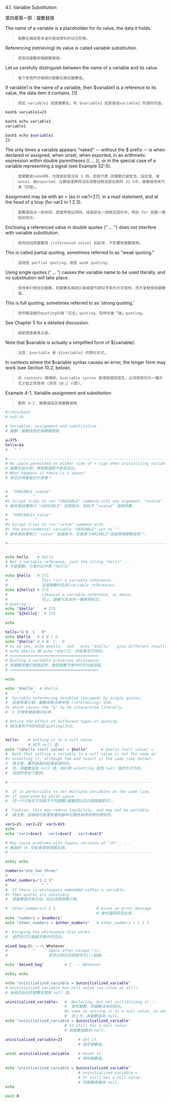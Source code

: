 4.1. Variable Substitution

第四章第一節：變數替換

The name of a variable is a placeholder for its value, the data it holds. 

>`變數名稱就是本身的值或資料的佔位符號。`

Referencing (retrieving) its value is called variable substitution.

>`提取該變數即稱變數替換。`

Let us carefully distinguish between the name of a variable and its value. 

>`接下來我們仔細探討變數名稱及變數值。`

If variable1 is the name of a variable, then $variable1 is a reference to its value, the data item it contains. [1]

>`假如 variable1 就是變數名，則 $variable1 就是直指variable1 所儲存的值。`

```bash
bash$ variable1=23

bash$ echo variable1
variable1

bash$ echo $variable1
23
```
The only times a variable appears "naked" -- without the $ prefix	-- is when declared or assigned, when unset, when exported, in an arithmetic expression within double parentheses (( ... )), or in the special case of a variable representing a signal (see Example 32-5). 

>`當變數是naked時，也就是前面沒有 $ 時，即是代表 該變數已被宣告、指定值、被unset、被exported、在數值運算時沒有用雙括號或是在範例 32-5中，變數被用來代表「訊號」。`

Assignment may be with an = (as in var1=27), in a read statement, and at the head of a loop (for var2 in 1 2 3).

>`變數值指派一般來說，是當等號出現時，或者是在一個敘述語句中，例如 for 迴圈一開始的地方。`

Enclosing a referenced value in double quotes (" ... ") does not interfere with variable substitution. 

>`若用括弧將變數值 (referenced value) 刮起來，不影響到變數替換。`

This is called partial quoting, sometimes referred to as "weak quoting." 

>`這就是 partial quoting，或是 weak quoting。`

Using single quotes (' ... ') causes the variable name to be used literally, and no substitution will take place.

>`使用單引號括住變數，則變數名稱就只會被當作類似字串的方式使用，而不會替換成變數值。`

This is full quoting, sometimes referred to as 'strong quoting.' 

>`我們稱這樣的quoting叫做「完全」quoting，有時也被「強」quoting。`

See Chapter 5 for a detailed discussion.

>`細節請查看第五章。`

Note that $variable is actually a simplified form of ${variable}. 

>`注意，$variable 是 ${variable} 的簡化形式。`

In contexts where the $variable syntax causes an error, the longer form may work (see Section 10.2, below).

>`在 contexts 環境時，$variable syntax 會導致錯誤發生，必須使用另外一種方式才能正常使用 (詳見 10.2 小節)。`

Example 4-1. Variable assignment and substitution

>`範例 4-1. 變數值指定與變數替換`

```bash
#!/bin/bash
# ex9.sh

# Variables: assignment and substitution
# 變數：變數值指定與變數替換

a=375
hello=$a
#   ^ ^

#-------------------------------------------------------------------------
# No space permitted on either side of = sign when initializing variables.
# 變數初始化時，等號兩邊都不能有空白。
# What happens if there is a space?
# 有空白時會發生什麼事？


#  "VARIABLE =value"
#           ^
#% Script tries to run "VARIABLE" command with one argument, "=value".
# 腳本會試著執行 "VARIABLE" 這個指令，並給予 "=value" 這個參數。

#  "VARIABLE= value"
#            ^
#% Script tries to run "value" command with
#+ the environmental variable "VARIABLE" set to "".
# 腳本會試著執行 "value" 這個指令，且會將"VARIABLE"這個環境變數設為""。

#-------------------------------------------------------------------------


echo hello    # hello
# Not a variable reference, just the string "hello" ...
# 不是變數，只會印出字串 "hello"

echo $hello   # 375
#	 ^			This *is* a variable reference.
#				這是變數代名詞(variable reference)。
echo ${hello} # 375
#				Likewise a variable reference, as above.
#				同上，變數代名詞另一種表現形式。
# Quoting . . .
echo "$hello"    # 375
echo "${hello}"  # 375

echo

hello="A B  C   D"
echo $hello   # A B C D
echo "$hello" # A B  C   D
# As we see, echo $hello   and   echo "$hello"   give different results.
# echo $hello 跟 echo "$hello" 的結果是不同的。
# =======================================
# Quoting a variable preserves whitespace.
# 將變數用雙引號括起來，會將變數字串中的空白處保留。
# =======================================

echo

echo '$hello'  # $hello
#    ^      ^
#  Variable referencing disabled (escaped) by single quotes,
#  若使用單引號，變數值無法被參照 (referencing) 出來。
#+ which causes the "$" to be interpreted literally.
#  $ 字號會被直接印出來。

# Notice the effect of different types of quoting.
# 請注意到不同的括弧(quoting)方式。


hello=    # Setting it to a null value.
		  # 給予 null 值。
echo "\$hello (null value) = $hello"      # $hello (null value) =
#  Note that setting a variable to a null value is not the same as
#+ unsetting it, although the end result is the same (see below).
#  請注意，雖然最後的結果是相同的。
#  但，將變數設為 null 值，與利用 unsetting 設為 null 值的方式不同。
#  詳請參考如下範例。

# --------------------------------------------------------------

#  It is permissible to set multiple variables on the same line,
#+ if separated by white space.
#  同一行可設定不同值予不同變數(變數間以空白間隔開即可)。

#  Caution, this may reduce legibility, and may not be portable.
#  請注意，這樣做可能會影響到腳本可讀性與修改時的便利性。

var1=21  var2=22  var3=$V3
echo
echo "var1=$var1   var2=$var2   var3=$var3"

# May cause problems with legacy versions of "sh" . . .
# 舊版的 sh 可能會導致問題出現。
# --------------------------------------------------------------

echo; echo

numbers="one two three"
#           ^   ^
other_numbers="1 2 3"
#               ^ ^
#  If there is whitespace embedded within a variable,
#+ then quotes are necessary.
#  若變數值內有空白，則必須使用雙引號。

#  other_numbers=1 2 3					# Gives an error message.
										# 會吐錯誤訊息出來。
echo "numbers = $numbers"
echo "other_numbers = $other_numbers"   # other_numbers = 1 2 3

#  Escaping the whitespace also works.
#  我們也可以跳脫字串中的空白。

mixed_bag=2\ ---\ Whatever
#           ^    ^ Space after escape (\).
#                  把空白放在在跳脫字元(\)後面。

echo "$mixed_bag"         # 2 --- Whatever

echo; echo

echo "uninitialized_variable = $uninitialized_variable"
# Uninitialized variable has null value (no value at all!).
# 未經初始化的變數其值是 null 值。

uninitialized_variable=   #  Declaring, but not initializing it --
						  #  宣告變數，但變數沒有初始化。
						  #+ same as setting it to a null value, as above.
						  #  同上方，其變數值為 null。
echo "uninitialized_variable = $uninitialized_variable"
						  # It still has a null value.
						  # 該變數值維持 null。

uninitialized_variable=23       # Set it.
								# 設定變數值。
							
unset uninitialized_variable    # Unset it.
								# 移除變數值。
								
echo "uninitialized_variable = $uninitialized_variable"
								# uninitialized_variable =
								# It still has a null value.
								# 該變數值維持 null。
echo

exit 0
```
